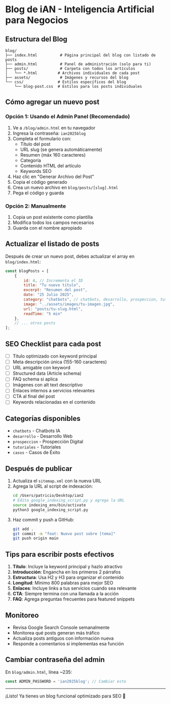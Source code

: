 # Blog de iAN - Inteligencia Artificial para Negocios

## Estructura del Blog

```
blog/
├── index.html          # Página principal del blog con listado de posts
├── admin.html          # Panel de administración (solo para ti)
├── posts/              # Carpeta con todos los artículos
│   └── *.html         # Archivos individuales de cada post
├── assets/             # Imágenes y recursos del blog
└── css/               # Estilos específicos del blog
    └── blog-post.css  # Estilos para los posts individuales
```

## Cómo agregar un nuevo post

### Opción 1: Usando el Admin Panel (Recomendado)

1. Ve a `/blog/admin.html` en tu navegador
2. Ingresa la contraseña: `ian2025blog`
3. Completa el formulario con:
   - Título del post
   - URL slug (se genera automáticamente)
   - Resumen (máx 160 caracteres)
   - Categoría
   - Contenido HTML del artículo
   - Keywords SEO
4. Haz clic en "Generar Archivo del Post"
5. Copia el código generado
6. Crea un nuevo archivo en `blog/posts/[slug].html`
7. Pega el código y guarda

### Opción 2: Manualmente

1. Copia un post existente como plantilla
2. Modifica todos los campos necesarios
3. Guarda con el nombre apropiado

## Actualizar el listado de posts

Después de crear un nuevo post, debes actualizar el array en `blog/index.html`:

```javascript
const blogPosts = [
    {
        id: 4, // Incrementa el ID
        title: "Tu nuevo título",
        excerpt: "Resumen del post",
        date: "25 Julio 2025",
        category: "chatbots", // chatbots, desarrollo, prospeccion, tutoriales, casos
        image: "../assets/images/tu-imagen.jpg",
        url: "posts/tu-slug.html",
        readTime: "5 min"
    },
    // ... otros posts
];
```

## SEO Checklist para cada post

- [ ] Título optimizado con keyword principal
- [ ] Meta descripción única (155-160 caracteres)
- [ ] URL amigable con keyword
- [ ] Structured data (Article schema)
- [ ] FAQ schema si aplica
- [ ] Imágenes con alt text descriptivo
- [ ] Enlaces internos a servicios relevantes
- [ ] CTA al final del post
- [ ] Keywords relacionadas en el contenido

## Categorías disponibles

- `chatbots` - Chatbots IA
- `desarrollo` - Desarrollo Web
- `prospeccion` - Prospección Digital
- `tutoriales` - Tutoriales
- `casos` - Casos de Éxito

## Después de publicar

1. Actualiza el `sitemap.xml` con la nueva URL
2. Agrega la URL al script de indexación:
   ```bash
   cd /Users/patricio/Desktop/ian2
   # Edita google_indexing_script.py y agrega la URL
   source indexing_env/bin/activate
   python3 google_indexing_script.py
   ```
3. Haz commit y push a GitHub:
   ```bash
   git add .
   git commit -m "feat: Nuevo post sobre [tema]"
   git push origin main
   ```

## Tips para escribir posts efectivos

1. **Título**: Incluye la keyword principal y hazlo atractivo
2. **Introducción**: Engancha en los primeros 2 párrafos
3. **Estructura**: Usa H2 y H3 para organizar el contenido
4. **Longitud**: Mínimo 800 palabras para mejor SEO
5. **Enlaces**: Incluye links a tus servicios cuando sea relevante
6. **CTA**: Siempre termina con una llamada a la acción
7. **FAQ**: Agrega preguntas frecuentes para featured snippets

## Monitoreo

- Revisa Google Search Console semanalmente
- Monitorea qué posts generan más tráfico
- Actualiza posts antiguos con información nueva
- Responde a comentarios si implementas esa función

## Cambiar contraseña del admin

En `blog/admin.html`, línea ~235:
```javascript
const ADMIN_PASSWORD = 'ian2025blog'; // Cambiar esto
```

---

¡Listo! Ya tienes un blog funcional optimizado para SEO 🚀